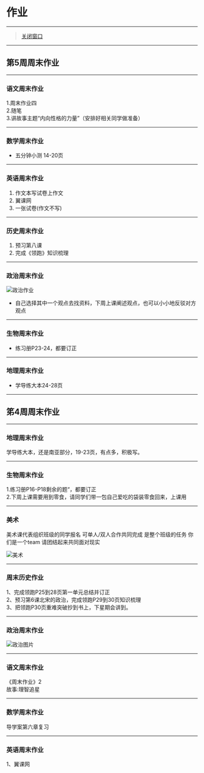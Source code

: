 <h1>作业</h1>

<hr>

> [关闭窗口](javascript:window.close())

<hr>

## 第5周周末作业 ##

<hr>

### 语文周末作业 ###
1.周末作业四  
2.随笔  
3.讲故事主题“内向性格的力量”（安排好相关同学做准备）

<hr>

### 数学周末作业 ###
* 五分钟小测 14-20页

<hr>

### 英语周末作业 ###
1. 作文本写试卷上作文  
2. 翼课网  
3. 一张试卷(作文不写)

<hr>

### 历史周末作业 ###
1. 预习第八课  
2. 完成《领跑》知识梳理

<hr>

### 政治周末作业 ###
![政治作业](/_image/5p)  
* 自己选择其中一个观点去找资料，下周上课阐述观点，也可以小小地反驳对方观点

<hr>

### 生物周末作业 ###
* 练习册P23-24，都要订正

<hr>

### 地理周末作业 ###
* 学导练大本24-28页

<hr>

## 笫4周周末作业 ##

<hr>

### 地理周末作业 ###

学导练大本，还是南亚部分，19-23页，有点多，积极写。 

<hr>

### 生物周末作业 ###

1.练习册P16-P18剩余的题“，都要订正  
2.下周上课需要用到零食，请同学们带一包自己爱吃的袋装零食回来，上课用

<hr>

### 美术 ###

美术课代表组织班级的同学报名 可单人/双人合作共同完成 是整个班级的任务 你们是一个team 请团结起来共同面对现实

![美术](/_image/4a)

<hr>

### 周末历史作业 ###

1、完成领跑P25到28页第一单元总结并订正  
2、预习第6课北宋的政治，完成领跑P29到30页知识梳理  
3、把领跑P30页重难突破抄到书上，下星期会讲到。

<hr>

### 政治周末作业 ###

![政治图片](/_image/4p)

<hr>

### 语文周末作业 ###

《周末作业》2  
故事:理智追星

<hr>

### 数学周末作业 ###

导学案第六章复习

<hr>

### 英语周末作业 ###

1、翼课网

